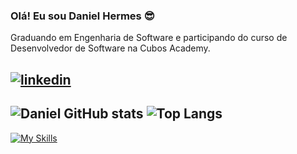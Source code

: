 ### Olá! Eu sou Daniel Hermes 😎
Graduando em Engenharia de Software e participando do curso de Desenvolvedor de Software na Cubos Academy. 

[![linkedin](https://img.shields.io/badge/linkedin-0077B5?style=for-the-badge&logo=linkedin&logoColor=white)](https://www.linkedin.com/in/daniel-hermes/)
--------

![Daniel GitHub stats](https://github-readme-stats.vercel.app/api?username=HermesdMatos&show_icons=true&theme=dracula) ![Top Langs](https://github-readme-stats.vercel.app/api/top-langs/?username=HermesdMatos&hide_progress=compact&theme=dracula)
---


[![My Skills](https://skillicons.dev/icons?i=js,html,css,postgresql,nodejs,express,git)](https://skillicons.dev)



